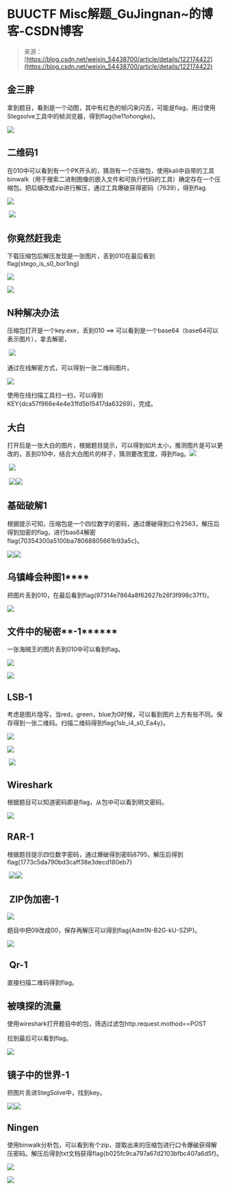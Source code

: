 <!--yml
category: 未分类
date: 2022-04-26 14:47:47
-->

# BUUCTF Misc解题_GuJingnan~的博客-CSDN博客

> 来源：[https://blog.csdn.net/weixin_54438700/article/details/122174422](https://blog.csdn.net/weixin_54438700/article/details/122174422)

## ******金三胖******

拿到题目，看到是一个动图，其中有红色的帧闪来闪去，可能是flag，用过使用Stegsolve工具中的帧浏览器，得到flag{he11ohongke}。

![](img/0e951ba0b022e40eb4ab25a6f90beb1d.png)

## ******二维码1******

在010中可以看到有一个PK开头的，猜测有一个压缩包，使用kali中自带的工具binwalk（用于搜索二进制图像的嵌入文件和可执行代码的工具）确定存在一个压缩包。把后缀改成zip进行解压，通过工具爆破获得密码（7639），得到flag.

![](img/b9a28ddf403ef660cc4eb29225ea8cf2.png)

 ![](img/7a4dac0c3b64d9e64b1b5030fa116b98.png)

## ******你竟然赶我走******

下载压缩包后解压发现是一张图片，丢到010在最后看到flag{stego_is_s0_bor1ing}

![](img/141b584ebed1932366723ff3e4e10499.png)

![](img/383344189a39a9aa234364155fe61b64.png)

## ******N种解决办法******

压缩包打开是一个key.exe，丢到010 ==> 可以看到是一个base64（base64可以表示图片），拿去解密，

 ![](img/66230c884aba10e23712ed78399b7251.png)

通过在线解密方式，可以得到一张二维码图片。

![](img/4f2ea766f6ca461ce37d7d23614d58c8.png)

使用在线扫描工具扫一扫，可以得到KEY{dca57f966e4e4e31fd5b15417da63269}，完成。 

## ******大白******

打开后是一张大白的图片，根据题目提示，可以得到如片太小，推测图片是可以更改的，丢到010中，结合大白图片的样子，猜测要改宽度，得到flag。![](img/2db63ae61a0e7e1fbf767f416ccf69f9.png)

 ![](img/33963bbd372a0b3df35af2f6ab900ed9.png)

 ![](img/e8dea006facf6ee612e581773faf8b5e.png)![](img/baa5509d7c00ec5dbfde6937db5a2823.png)

## ******基础破解1******

根据提示可知，压缩包是一个四位数字的密码，通过爆破得到口令2563，解压后得到加密的flag，进行bas64解密flag{70354300a5100ba78068805661b93a5c}。

![](img/fa7d88d0f751d5508500b207610b76b1.png)![](img/ac27279a76bb3807f6ceb74283c6ddc9.png)

## ******乌镇峰会种图********1******

把图片丢到010，在最后看到flag{97314e7864a8f62627b26f3f998c37f1}。

![](img/374ef9740245df17fd4e505dfec56a7d.png)

## ******文件中的秘密********-1******

一张海贼王的图片丢到010中可以看到flag。

![](img/5d2578f19e076f0c93a4a47f13aac9fa.png)

![](img/9a5b394ff8d2d9c0504261fe6fa3dd81.png)

## ******LSB-1******

考虑是图片隐写，当red，green，blue为0时候，可以看到图片上方有些不同。保存得到一张二维码。扫描二维码得到flag{1sb_i4_s0_Ea4y}。

![](img/baa6ad652293b2f6f3d5362565062d5b.png)

![](img/23f998f857c3b4c302d126d5fbd73ce0.png)

 ![](img/c541008ecccaf4ffa8910ea54f9569de.png)

## ******Wireshark******

根据题目可以知道密码即是flag，从包中可以看到明文密码。

![](img/2a0a8e418202fceb111c1cf212cc4b12.png)

## ******RAR-1******

根据题目提示四位数字密码，通过爆破得到密码8795，解压后得到flag{1773c5da790bd3caff38e3decd180eb7}

 ![](img/2a77bcc6de549204ee9785821eb592aa.png)![](img/e3817ef5b4b6f58c90a4c7b55d7fb004.png)

##  ******ZIP伪加密-1******

![](img/d44d45d161e73e0b35374f9492decd10.png)

题目中把09改成00，保存再解压可以得到flag{Adm1N-B2G-kU-SZIP}。

![](img/80edda8392a7cab136c8dc895dc279a3.png)

##  Qr-1

直接扫描二维码得到flag。

## ******被嗅探的流量******

使用wireshark打开题目中的包，筛选过滤包http.request.mothod==POST

拉到最后可以看到flag。

![](img/e96d0fa530ef96f3a4f206566e1dc500.png)

## ******镜子中的世界-1******

把图片丢进StegSolve中，找到key。

![](img/b636554ad81ec1dfebcb2235fe8a2621.png)![](img/ebc0a0c2769c5da2946235a9b9328075.png)

## ******Ningen******

使用binwalk分析包，可以看到有个zip，提取出来的压缩包进行口令爆破获得解压密码。解压后得到txt文档获得flag{b025fc9ca797a67d2103bfbc407a6d5f}。

![](img/79e8f626cd0b88a0cc1aa6979f5e4e5e.png)

![](img/c4597969fb8c234849581e26847ee1e9.png)